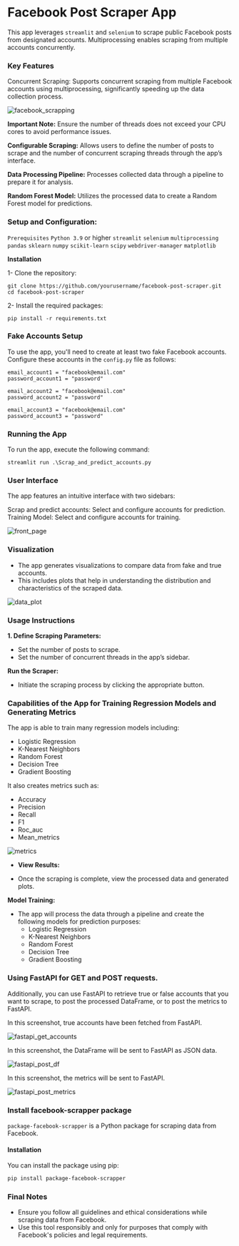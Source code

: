 # Facebook Post Scraper App

This app leverages `streamlit` and `selenium` to scrape public Facebook posts from designated accounts. Multiprocessing enables scraping from multiple accounts concurrently.

### Key Features

Concurrent Scraping: Supports concurrent scraping from multiple Facebook accounts using multiprocessing, 
significantly speeding up the data collection process.

![facebook_scrapping](images/img_1.png)

**Important Note:** Ensure the number of threads does not exceed your CPU cores to avoid performance issues.

**Configurable Scraping:** Allows users to define the number of posts to scrape and the number of concurrent scraping threads through the app’s interface.

**Data Processing Pipeline:** Processes collected data through a pipeline to prepare it for analysis.

**Random Forest Model:** Utilizes the processed data to create a Random Forest model for predictions.

### Setup and Configuration:
`Prerequisites`
`Python 3.9` or higher
`streamlit`
`selenium`
`multiprocessing`
`pandas`
`sklearn`
`numpy`
`scikit-learn`
`scipy`
`webdriver-manager`
`matplotlib`



**Installation**

1- Clone the repository:

```
git clone https://github.com/yourusername/facebook-post-scraper.git
cd facebook-post-scraper
```

2- Install the required packages:

```
pip install -r requirements.txt
```

### Fake Accounts Setup

To use the app, you'll need to create at least two fake Facebook accounts. 
Configure these accounts in the `config.py` file as follows:

`````
email_account1 = "facebook@email.com"
password_account1 = "password"

email_account2 = "facebook@email.com"
password_account2 = "password"

email_account3 = "facebook@email.com"
password_account3 = "password"
`````

### Running the App

To run the app, execute the following command:
`````
streamlit run .\Scrap_and_predict_accounts.py
`````

### User Interface

The app features an intuitive interface with two sidebars:

Scrap and predict accounts: Select and configure accounts for prediction.
Training Model: Select and configure accounts for training.

![front_page](images/img.png)


### Visualization

- The app generates visualizations to compare data from fake and true accounts. 
- This includes plots that help in understanding the distribution and characteristics of the scraped data.

![data_plot](images/img_2.png)

### Usage Instructions

**1. Define Scraping Parameters:**

- Set the number of posts to scrape.
- Set the number of concurrent threads in the app’s sidebar.

**Run the Scraper:** 

- Initiate the scraping process by clicking the appropriate button.

### Capabilities of the App for Training Regression Models and Generating Metrics

The app is able to train many regression models including:

- Logistic Regression
- K-Nearest Neighbors
- Random Forest
- Decision Tree
- Gradient Boosting

It also creates metrics such as:

- Accuracy
- Precision
- Recall
- F1
- Roc_auc
- Mean_metrics

![metrics](images/img_3.png)


- **View Results:** 

- Once the scraping is complete, view the processed data and generated plots.


**Model Training:**

* The app will process the data through a pipeline and create the following models for prediction purposes:
    * Logistic Regression
    * K-Nearest Neighbors
    * Random Forest
    * Decision Tree
    * Gradient Boosting

### Using FastAPI for GET and POST requests.
Additionally, you can use FastAPI to retrieve true or false accounts that you want to scrape, to post the processed DataFrame, or to post the metrics to FastAPI.

In this screenshot, true accounts have been fetched from FastAPI.

![fastapi_get_accounts](images/get_true_accounts_from_fastapi.png)

In this screenshot, the DataFrame will be sent to FastAPI as JSON data.

![fastapi_post_df](images/post_df_to_fastapi.png)

In this screenshot, the metrics will be sent to FastAPI.

![fastapi_post_metrics](images/metrics_sent_to_fastapi.png)


### Install facebook-scrapper package

`package-facebook-scrapper` is a Python package for scraping data from Facebook.

#### Installation

You can install the package using pip:

```bash
pip install package-facebook-scrapper
`````

### Final Notes
- Ensure you follow all guidelines and ethical considerations while scraping data from Facebook. 
- Use this tool responsibly and only for purposes that comply with Facebook's policies and legal requirements.
